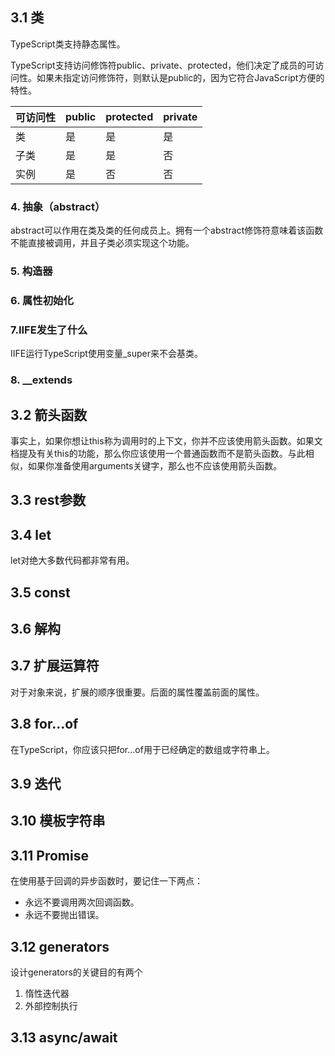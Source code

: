 ## 3.1 类

TypeScript类支持静态属性。

TypeScript支持访问修饰符public、private、protected，他们决定了成员的可访问性。如果未指定访问修饰符，则默认是public的，因为它符合JavaScript方便的特性。

| 可访问性 | public | protected | private |
| -------- | ------ | --------- | ------- |
| 类       | 是     | 是        | 是      |
| 子类     | 是     | 是        | 否      |
| 实例     | 是     | 否        | 否      |

### 4. 抽象（abstract）

abstract可以作用在类及类的任何成员上。拥有一个abstract修饰符意味着该函数不能直接被调用，并且子类必须实现这个功能。

### 5. 构造器

### 6. 属性初始化

### 7.IIFE发生了什么

IIFE运行TypeScript使用变量_super来不会基类。

### 8. __extends

## 3.2 箭头函数

事实上，如果你想让this称为调用时的上下文，你并不应该使用箭头函数。如果文档提及有关this的功能，那么你应该使用一个普通函数而不是箭头函数。与此相似，如果你准备使用arguments关键字，那么也不应该使用箭头函数。

## 3.3 rest参数

## 3.4 let

let对绝大多数代码都非常有用。

## 3.5 const

## 3.6 解构

## 3.7 扩展运算符

对于对象来说，扩展的顺序很重要。后面的属性覆盖前面的属性。

## 3.8 for...of

在TypeScript，你应该只把for...of用于已经确定的数组或字符串上。

## 3.9 迭代

## 3.10 模板字符串

## 3.11 Promise

在使用基于回调的异步函数时，要记住一下两点：

- 永远不要调用两次回调函数。
- 永远不要抛出错误。

## 3.12 generators

设计generators的关键目的有两个

1. 惰性迭代器
2. 外部控制执行

## 3.13 async/await

